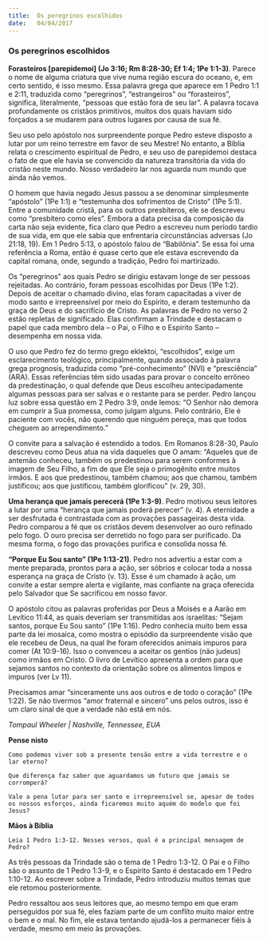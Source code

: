 ```yaml
---
title:  Os peregrinos escolhidos
date:   04/04/2017
---
```


### Os peregrinos escolhidos

**Forasteiros [parepidemoi] (Jo 3:16; Rm 8:28-30; Ef 1:4; 1Pe 1:1-3)**. Parece o nome de alguma criatura que vive numa região escura do oceano, e, em certo sentido, é isso mesmo. Essa palavra grega que aparece em 1 Pedro 1:1 e 2:11, traduzida como “peregrinos”, “estrangeiros” ou “forasteiros”, significa, literalmente, “pessoas que estão fora de seu lar”. A palavra tocava profundamente os cristãos primitivos, muitos dos quais haviam sido forçados a se mudarem para outros lugares por causa de sua fé.

Seu uso pelo apóstolo nos surpreendente porque Pedro esteve disposto a lutar por um reino terrestre em favor de seu Mestre! No entanto, a Bíblia relata o crescimento espiritual de Pedro, e seu uso de parepidemoi destaca o fato de que ele havia se convencido da natureza transitória da vida do cristão neste mundo. Nosso verdadeiro lar nos aguarda num mundo que ainda não vemos.

O homem que havia negado Jesus passou a se denominar simplesmente “apóstolo” (1Pe 1:1) e “testemunha dos sofrimentos de Cristo” (1Pe 5:1). Entre a comunidade cristã, para os outros presbíteros, ele se descreveu como “presbítero como eles”. Embora a data precisa da composição da carta não seja evidente, fica claro que Pedro a escreveu num período tardio de sua vida, em que ele sabia que enfrentaria circunstâncias adversas (Jo 21:18, 19). Em 1 Pedro 5:13, o apóstolo falou de “Babilônia”. Se essa foi uma referência a Roma, então é quase certo que ele estava escrevendo da capital romana, onde, segundo a tradição, Pedro foi martirizado.

Os “peregrinos” aos quais Pedro se dirigiu estavam longe de ser pessoas rejeitadas. Ao contrário, foram pessoas escolhidas por Deus (1Pe 1:2). Depois de aceitar o chamado divino, elas foram capacitadas a viver de modo santo e irrepreensível por meio do Espírito, e deram testemunho da graça de Deus e do sacrifício de Cristo. As palavras de Pedro no verso 2 estão repletas de significado. Elas confirmam a Trindade e destacam o papel que cada membro dela – o Pai, o Filho e o Espírito Santo – desempenha em nossa vida.

O uso que Pedro fez do termo grego eklektoi, “escolhidos”, exige um esclarecimento teológico, principalmente, quando associado à palavra grega prognosis, traduzida como “pré-conhecimento” (NVI) e “presciência” (ARA). Essas referências têm sido usadas para provar o conceito errôneo da predestinação, o qual defende que Deus escolheu antecipadamente algumas pessoas para ser salvas e o restante para se perder. Pedro lançou luz sobre essa questão em 2 Pedro 3:9, onde lemos: “O Senhor não demora em cumprir a Sua promessa, como julgam alguns. Pelo contrário, Ele é paciente com vocês, não querendo que ninguém pereça, mas que todos cheguem ao arrependimento.”

O convite para a salvação é estendido a todos. Em Romanos 8:28-30, Paulo descreveu como Deus atua na vida daqueles que O amam: “Aqueles que de antemão conheceu, também os predestinou para serem conformes à imagem de Seu Filho, a fim de que Ele seja o primogênito entre muitos irmãos. E aos que predestinou, também chamou; aos que chamou, também justificou; aos que justificou, também glorificou” (v. 29, 30).

**Uma herança que jamais perecerá (1Pe 1:3-9)**. Pedro motivou seus leitores a lutar por uma “herança que jamais poderá perecer” (v. 4). A eternidade a ser desfrutada é contrastada com as provações passageiras desta vida. Pedro comparou a fé que os cristãos devem desenvolver ao ouro refinado pelo fogo. O ouro precisa ser derretido no fogo para ser purificado. Da mesma forma, o fogo das provações purifica e consolida nossa fé.

**“Porque Eu Sou santo” (1Pe 1:13-21)**. Pedro nos advertiu a estar com a mente preparada, prontos para a ação, ser sóbrios e colocar toda a nossa esperança na graça de Cristo (v. 13). Esse é um chamado à ação, um convite a estar sempre alerta e vigilante, mas confiante na graça oferecida pelo Salvador que Se sacrificou em nosso favor.

O apóstolo citou as palavras proferidas por Deus a Moisés e a Aarão em Levítico 11:44, as quais deveriam ser transmitidas aos israelitas: “Sejam santos, porque Eu Sou santo” (1Pe 1:16). Pedro conhecia muito bem essa parte da lei mosaica, como mostra o episódio da surpreendente visão que ele recebeu de Deus, na qual lhe foram oferecidos animais impuros para comer (At 10:9-16). Isso o convenceu a aceitar os gentios (não judeus) como irmãos em Cristo. O livro de Levítico apresenta a ordem para que sejamos santos no contexto da orientação sobre os alimentos limpos e impuros (ver Lv 11).

Precisamos amar “sinceramente uns aos outros e de todo o coração” (1Pe 1:22). Se não tivermos “amor fraternal e sincero” uns pelos outros, isso é um claro sinal de que a verdade não está em nós.

_Tompaul Wheeler | Nashville, Tennessee, EUA_

**Pense nisto**

`Como podemos viver sob a presente tensão entre a vida terrestre e o lar eterno?`

`Que diferença faz saber que aguardamos um futuro que jamais se corromperá?`

`Vale a pena lutar para ser santo e irrepreensível se, apesar de todos os nossos esforços, ainda ficaremos muito aquém do modelo que foi Jesus?`

**Mãos à Bíblia**

`Leia 1 Pedro 1:3-12. Nesses versos, qual é a principal mensagem de Pedro?`

As três pessoas da Trindade são o tema de 1 Pedro 1:3-12. O Pai e o Filho são o assunto de 1 Pedro 1:3-9, e o Espírito Santo é destacado em 1 Pedro 1:10-12. Ao escrever sobre a Trindade, Pedro introduziu muitos temas que ele retomou posteriormente.

Pedro ressaltou aos seus leitores que, ao mesmo tempo em que eram perseguidos por sua fé, eles faziam parte de um conflito muito maior entre o bem e o mal. No fim, ele estava tentando ajudá-los a permanecer fiéis à verdade, mesmo em meio às provações.